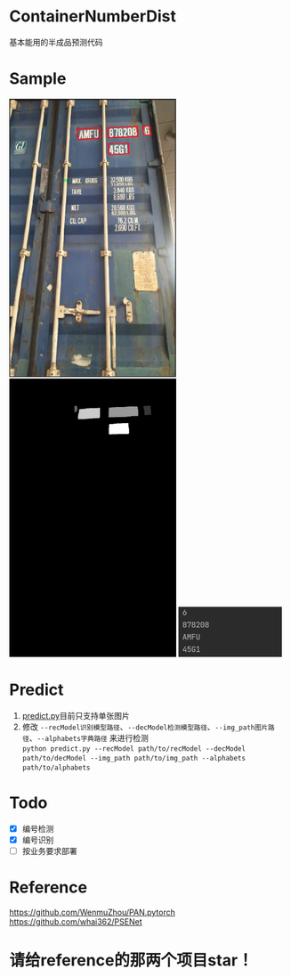 # ContainerNumberDist
基本能用的半成品预测代码  
# Sample
<P>
   <img src="https://github.com/kekekahuatian/ContainerNumberDist/blob/predict/example/ex1.png" width="300" height="500" alt="网不好或者图没了"/>
   <img src="https://github.com/kekekahuatian/ContainerNumberDist/blob/predict/example/ex2.png" width="300" height="500" alt="网不好或者图没了"/>
   <img src="https://github.com/kekekahuatian/ContainerNumberDist/blob/predict/example/ex3.png" width="" height="" alt="网不好或者图没了"/>
 </p>  
 
# Predict  

1. [predict.py](https://github.com/kekekahuatian/ContainerNumberDist/blob/predict/predict.py)目前只支持单张图片
2. 修改 `--recModel识别模型路径`、`--decModel检测模型路径`、`--img_path图片路径`、`--alphabets字典路径` 来进行检测  
`python predict.py --recModel path/to/recModel --decModel path/to/decModel --img_path path/to/img_path --alphabets path/to/alphabets  
`
# Todo  
* [x] 编号检测  
* [x] 编号识别  
* [ ] 按业务要求部署
# Reference
https://github.com/WenmuZhou/PAN.pytorch  
https://github.com/whai362/PSENet
# 请给reference的那两个项目star！
